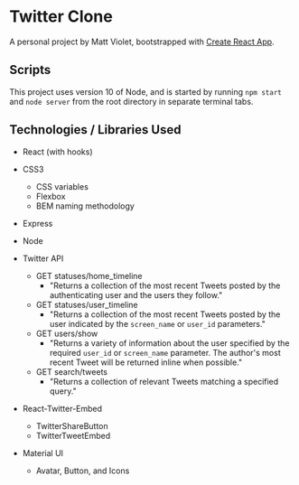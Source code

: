 # Twitter Clone

A personal project by Matt Violet, bootstrapped with [Create React App](https://github.com/facebook/create-react-app).

## Scripts

This project uses version 10 of Node, and is started by running `npm start` and `node server` from the root directory in separate terminal tabs.

## Technologies / Libraries Used

* React (with hooks)

* CSS3
  * CSS variables
  * Flexbox
  * BEM naming methodology

* Express

* Node

* Twitter API
  * GET statuses/home_timeline
    * "Returns a collection of the most recent Tweets posted by the authenticating user and the users they follow."
  * GET statuses/user_timeline
    * "Returns a collection of the most recent Tweets posted by the user indicated by the `screen_name` or `user_id` parameters."
  * GET users/show
    * "Returns a variety of information about the user specified by the required `user_id` or `screen_name` parameter. The author's most recent Tweet will be returned inline when possible."
  * GET search/tweets
    * "Returns a collection of relevant Tweets matching a specified query."

* React-Twitter-Embed
  * TwitterShareButton
  * TwitterTweetEmbed

* Material UI
  * Avatar, Button, and Icons